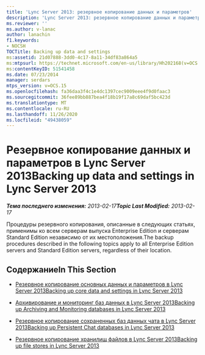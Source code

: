 ```yaml
---
title: 'Lync Server 2013: резервное копирование данных и параметров'
description: 'Lync Server 2013: резервное копирование данных и параметров.'
ms.reviewer: ''
ms.author: v-lanac
author: lanachin
f1.keywords:
- NOCSH
TOCTitle: Backing up data and settings
ms:assetid: 21d07888-3dd0-4c17-8a11-34df83a864a5
ms:mtpsurl: https://technet.microsoft.com/en-us/library/Hh202168(v=OCS.15)
ms:contentKeyID: 51541458
ms.date: 07/23/2014
manager: serdars
mtps_version: v=OCS.15
ms.openlocfilehash: fa36daa3f4c1e4dc1397cec9009eee4f9d0faac3
ms.sourcegitcommit: 36fee89bb887bea4f18b19f17a8c69daf5bc423d
ms.translationtype: MT
ms.contentlocale: ru-RU
ms.lasthandoff: 11/26/2020
ms.locfileid: "49438059"
---
```

# <a name="backing-up-data-and-settings-in-lync-server-2013"></a><span data-ttu-id="baf85-103">Резервное копирование данных и параметров в Lync Server 2013</span><span class="sxs-lookup"><span data-stu-id="baf85-103">Backing up data and settings in Lync Server 2013</span></span>

<div data-xmlns="http://www.w3.org/1999/xhtml">

<div class="topic" data-xmlns="http://www.w3.org/1999/xhtml" data-msxsl="urn:schemas-microsoft-com:xslt" data-cs="https://msdn.microsoft.com/">

<div data-asp="https://msdn2.microsoft.com/asp">



</div>

<div id="mainSection">

<div id="mainBody"><span data-ttu-id="baf85-104">

<span> </span></span><span class="sxs-lookup"><span data-stu-id="baf85-104">

<span> </span></span></span>

<span data-ttu-id="baf85-105">_**Тема последнего изменения:** 2013-02-17_</span><span class="sxs-lookup"><span data-stu-id="baf85-105">_**Topic Last Modified:** 2013-02-17_</span></span>

<span data-ttu-id="baf85-106">Процедуры резервного копирования, описанные в следующих статьях, применимы ко всем серверам выпуска Enterprise Edition и серверам Standard Edition независимо от их местоположения.</span><span class="sxs-lookup"><span data-stu-id="baf85-106">The backup procedures described in the following topics apply to all Enterprise Edition servers and Standard Edition servers, regardless of their location.</span></span>

<div>

## <a name="in-this-section"></a><span data-ttu-id="baf85-107">Содержание</span><span class="sxs-lookup"><span data-stu-id="baf85-107">In This Section</span></span>

  - [<span data-ttu-id="baf85-108">Резервное копирование основных данных и параметров в Lync Server 2013</span><span class="sxs-lookup"><span data-stu-id="baf85-108">Backing up core data and settings in Lync Server 2013</span></span>](lync-server-2013-backing-up-core-data-and-settings.md)

  - [<span data-ttu-id="baf85-109">Архивирование и мониторинг баз данных в Lync Server 2013</span><span class="sxs-lookup"><span data-stu-id="baf85-109">Backing up Archiving and Monitoring databases in Lync Server 2013</span></span>](lync-server-2013-backing-up-archiving-and-monitoring-databases.md)

  - [<span data-ttu-id="baf85-110">Резервное копирование сохраненных баз данных чата в Lync Server 2013</span><span class="sxs-lookup"><span data-stu-id="baf85-110">Backing up Persistent Chat databases in Lync Server 2013</span></span>](lync-server-2013-backing-up-persistent-chat-databases.md)

  - [<span data-ttu-id="baf85-111">Резервное копирование хранилищ файлов в Lync Server 2013</span><span class="sxs-lookup"><span data-stu-id="baf85-111">Backing up file stores in Lync Server 2013</span></span>](lync-server-2013-backing-up-file-stores.md)

<span data-ttu-id="baf85-112"></div>

</div>

<span> </span>

</div>

</div>

</span><span class="sxs-lookup"><span data-stu-id="baf85-112"></div>

</div>

<span> </span>

</div>

</div>

</span></span></div>

